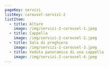 ```yaml
---
pageKey: servizi
listKey: carousel-servizi-2
listItem:
  - title: Altare
    image: /img/servizi-2-carousel-1.jpeg
  - title: Cappella
    image: /img/servizi-2-carousel-2.jpeg
  - title: Sala di preghiera
    image: /img/servizi-2-carousel-3.jpeg
  - title: Veduta panoramica di una cappella
    image: /img/servizi-2-carousel-4.jpeg
---
```

